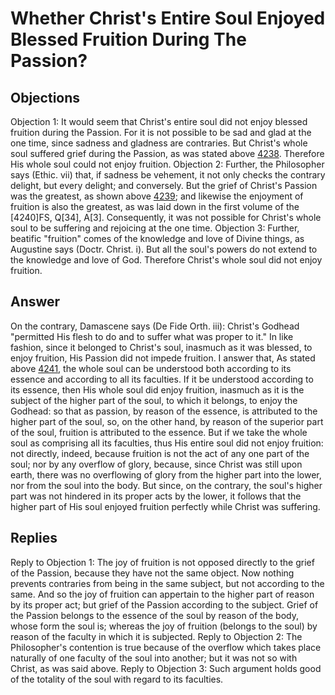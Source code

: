 # Whether Christ's Entire Soul Enjoyed Blessed Fruition During The Passion?
## Objections
Objection 1: It would seem that Christ's entire soul did not enjoy blessed fruition during the Passion. For it is not possible to be sad and glad at the one time, since sadness and gladness are contraries. But Christ's whole soul suffered grief during the Passion, as was stated above [4238](A[7]). Therefore His whole soul could not enjoy fruition.
Objection 2: Further, the Philosopher says (Ethic. vii) that, if sadness be vehement, it not only checks the contrary delight, but every delight; and conversely. But the grief of Christ's Passion was the greatest, as shown above [4239](A[6]); and likewise the enjoyment of fruition is also the greatest, as was laid down in the first volume of the [4240]FS, Q[34], A[3]. Consequently, it was not possible for Christ's whole soul to be suffering and rejoicing at the one time.
Objection 3: Further, beatific "fruition" comes of the knowledge and love of Divine things, as Augustine says (Doctr. Christ. i). But all the soul's powers do not extend to the knowledge and love of God. Therefore Christ's whole soul did not enjoy fruition.
## Answer
On the contrary, Damascene says (De Fide Orth. iii): Christ's Godhead "permitted His flesh to do and to suffer what was proper to it." In like fashion, since it belonged to Christ's soul, inasmuch as it was blessed, to enjoy fruition, His Passion did not impede fruition.
I answer that, As stated above [4241](A[7]), the whole soul can be understood both according to its essence and according to all its faculties. If it be understood according to its essence, then His whole soul did enjoy fruition, inasmuch as it is the subject of the higher part of the soul, to which it belongs, to enjoy the Godhead: so that as passion, by reason of the essence, is attributed to the higher part of the soul, so, on the other hand, by reason of the superior part of the soul, fruition is attributed to the essence. But if we take the whole soul as comprising all its faculties, thus His entire soul did not enjoy fruition: not directly, indeed, because fruition is not the act of any one part of the soul; nor by any overflow of glory, because, since Christ was still upon earth, there was no overflowing of glory from the higher part into the lower, nor from the soul into the body. But since, on the contrary, the soul's higher part was not hindered in its proper acts by the lower, it follows that the higher part of His soul enjoyed fruition perfectly while Christ was suffering.
## Replies
Reply to Objection 1: The joy of fruition is not opposed directly to the grief of the Passion, because they have not the same object. Now nothing prevents contraries from being in the same subject, but not according to the same. And so the joy of fruition can appertain to the higher part of reason by its proper act; but grief of the Passion according to the subject. Grief of the Passion belongs to the essence of the soul by reason of the body, whose form the soul is; whereas the joy of fruition (belongs to the soul) by reason of the faculty in which it is subjected.
Reply to Objection 2: The Philosopher's contention is true because of the overflow which takes place naturally of one faculty of the soul into another; but it was not so with Christ, as was said above.
Reply to Objection 3: Such argument holds good of the totality of the soul with regard to its faculties.